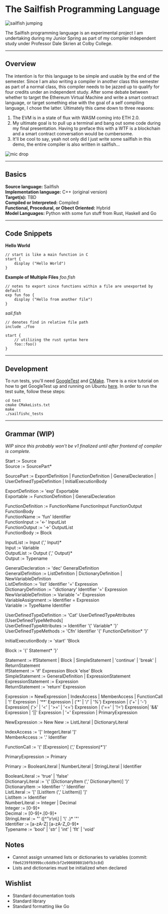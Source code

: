 # The Sailfish Programming Language

![sailfish jumping](https://media.giphy.com/media/l0fDZGf4DpQ5i/giphy.gif)

The Sailfish programming language is an experimental project I am undertaking during my Junior Spring as part of my compiler independent study under Professor Dale Skrien at Colby College. 

***

## Overview
The intention is for this language to be simple and usable by the end of the semester. Since I am also writing a compiler in another class this semester as part of a normal class, this compiler needs to be jazzed up to qualify for four credits under an independent study. After some debate between whether to target the Ethereum Virtual Machine and write a smart contract language, or target something else with the goal of a self compiling language, I chose the latter. Ultimately this came down to three reasons:

1. The EVM is in a state of flux with WASM coming into ETH 2.0.
2. My ultimate goal is to pull up a terminal and bang out some code during my final presentation. Having to preface this with a WTF is a blockchain and a smart contract conversation would be cumbersome.
3. It'll be cool to say, yeah not only did I just write some sailfish in this demo, the entire compiler is also written in sailfish...

![mic drop](https://media.giphy.com/media/15BuyagtKucHm/giphy.gif)

***

## Basics

**Source language:** Sailfish <br>
**Implementation language:** C++ (original version) <br>
**Target(s):** TBD <br>
**Compiled or Interpreted:** Compiled <br>
**Functional, Procedural, or Obect Oriented:** Hybrid <br>
**Model Languages:** Python with some fun stuff from Rust, Haskell and Go

***

## Code Snippets

**Hello World**
```
// start is like a main function in C
start {
    display ("Hello World")
}
```

**Example of Multiple Files**
*foo.fish*
```
// notes to export since functions within a file are unexported by default
exp fun foo {
    display ("Hello from another file")
}
```

*sail.fish*
```
// denotes find in relative file path
include ./foo

start {
    // utilizing the rust syntax here
    foo::foo()
}
```

***

## Development

To run tests, you'll need [GoogleTest](https://github.com/google/googletest) and [CMake](https://cmake.org). There is a nice tutorial on how to get GoogleTest up and running on Ubuntu [here](https://www.eriksmistad.no/getting-started-with-google-test-on-ubuntu/). In order to run the test suite, follow these steps:
```
cd test
cmake CMakeLists.txt
make
./sailfishc_tests
```

***

## Grammar (WIP)
*WIP since this probably won't be v1 finalized until after frontend of compiler is complete.*

Start  := Source <br>
Source := SourcePart*  <br>

SourcePart := ExportDefinition | 
              FunctionDefinition |
              GeneralDecleration |
              UserDefinedTypeDefinition |
              InitialExecutionBody  <br>

ExportDefinition := 'exp' Exportable  <br>
Exportable := FunctionDefinition | GeneralDecleration  <br>

FunctionDefinition := FunctionName FunctionInput FunctionOutput FunctionBody  <br>
FunctionName := 'fun' Identifier  <br>
FunctionInput := '<-' InputList  <br>
FunctionOutput := '->' OutputList  <br>
FunctionBody := Block  <br>

InputList := Input (',' Input)*  <br>
Input := Variable  <br>
OutputList := Output (',' Output)*  <br>
Output := Typename  <br>

GeneralDecleration := 'dec' GeneralDefinition  <br>
GeneralDefinition := ListDefinition | DictionaryDefinition | NewVariableDefinition  <br>
ListDefinition := 'list' Identifier '=' Expression  <br>
DictionaryDefinition := ''dictionary' Identifier  '=' Expression<br>
NewVariableDefinition := Variable '=' Expression  <br>
VariableAssignment := Identifier = Expression  <br>
Variable := TypeName Identifier  <br>

UserDefinedTypeDefinition := 'Cat' UserDefinedTypeAttributes [UserDefinedTypeMethods]  <br>
UserDefinedTypeAttributes := Identifier '{' Variable* '}'  <br>
UserDefinedTypeMethods := 'Cfn' Identifier '{' FunctionDefinition* '}'  <br>

InitialExecutionBody := 'start' 'Block  <br>

Block := '{' Statement* '}'  <br>

Statement := IfStatement |  Block | SimpleStatement  | 'continue' | 'break' | ReturnStatement  <br>
IfStatement := 'if' Expression Block 'else' Block  <br>
SimpleStatement := GeneralDefinition | ExpressionStatement  <br>
ExpressionStatement := Expression  <br>
ReturnStatement := 'return' Expression  <br>

Expression := NewExpression |
              IndexAccess |
              MemberAccess |
              FunctionCall |
              '!' Expression |
               '**' Expression |
               ('*' | '/' | '%') Expression |
               ('+' | '-') Expression|
               ('>' | '<' | '>=' | '<=') Expression |
               ('==' | '!=') Expression|
               '&&' Expression |
               '||' Expression |
               '=' Expression | 
              PrimaryExpression  <br>

NewExpression := New
New := ListLiteral | DictionaryLiteral

IndexAccess := '[' IntegerLiteral ']'  <br>
MemberAccess := '.' Identifier  <br>

FunctionCall := '(' [Expression] (',' Expression)*')'  <br>

PrimaryExpression := Primary  <br>

Primary := BooleanLiteral |
           NumberLiteral |
           StringLiteral |
           Identifier  <br>

BooleanLiteral := 'true' | 'false'  <br>
DictionaryLiteral := '{' [DictionaryItem (',' DictionaryItem)] '}'  <br>
DictionaryItem := Identifier ':' Identifier  <br>
ListLiteral := '[' [ListItem (',' ListItem)] ']'  <br>
ListItem := Identifier  <br>
NumberLiteral := Integer | Decimal  <br>
Integer := [0-9]+  <br>
Decimal  := [0-9]+.[0-9]+  <br>
StringLiteral := "' ([^"\r\n\\] | '\\' .)* '"'  <br>
Identifier := [a-zA-Z] [a-zA-Z_0-9]*  <br>
Typename := 'bool' | 'str' | 'int' | 'flt' | 'void'  <br>

## Notes

* Cannot assign unnamed lists or dictionaries to variables (commit: `f0e6239f6999bcc6dd9cbf2e90689801b0fb3c8d`)
* Lists and dictionaries must be initialized when declared

## Wishlist

* Standard documentation tools
* Standard library
* Standard formatting like Go